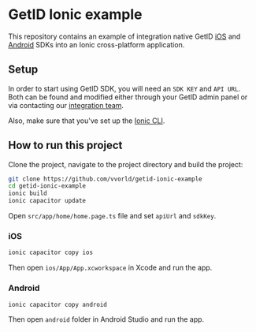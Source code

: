 # GetID Ionic example
This repository contains an example of integration native GetID [iOS](https://github.com/vvorld/getid-ios-sdk) and [Android](https://github.com/vvorld/getid-android-sdk) SDKs into an Ionic cross-platform application.

## Setup
In order to start using GetID SDK, you will need an `SDK KEY` and `API URL`. Both can be found and modified either through your GetID admin panel or via contacting our [integration team](mailto:support@getid.ee).

Also, make sure that you've set up the [Ionic CLI](https://ionicframework.com/docs/intro/cli).

## How to run this project
Clone the project, navigate to the project directory and build the project:
```bash
git clone https://github.com/vvorld/getid-ionic-example
cd getid-ionic-example
ionic build
ionic capacitor update
```

Open `src/app/home/home.page.ts` file and set `apiUrl` and `sdkKey`.

### iOS
```bash
ionic capacitor copy ios
```
Then open `ios/App/App.xcworkspace` in Xcode and run the app.

### Android
```bash
ionic capacitor copy android
```
Then open `android` folder in Android Studio and run the app.
